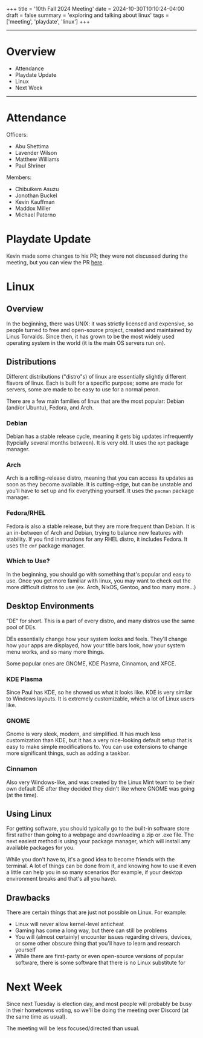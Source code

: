 +++
title = '10th Fall 2024 Meeting'
date = 2024-10-30T10:10:24-04:00
draft = false
summary = 'exploring and talking about linux'
tags = ['meeting', 'playdate', 'linux']
+++
***
# Overview
- Attendance
- Playdate Update
- Linux
- Next Week
***
# Attendance
Officers:

- Abu Shettima
- Lavender Wilson
- Matthew Williams
- Paul Shriner

Members:

- Chibuikem Asuzu
- Jonothan Buckel
- Kevin Kauffman
- Maddox Miller
- Michael Paterno
# Playdate Update
Kevin made some changes to his PR; they were not discussed during the meeting, but you can view the PR [here](https://github.com/pwsdc/playdate-asteroids/pull/11). 
# Linux
## Overview
In the beginning, there was UNIX: it was strictly licensed and expensive, so people turned to free and open-source project, created and maintained by Linus Torvalds. Since then, it has grown to be the most widely used operating system in the world (it is the main OS servers run on). 
## Distributions
Different distributions ("distro"s) of linux are essentially slightly different flavors of linux. Each is built for a specific purpose; some are made for servers, some are made to be easy to use for a normal peron. 

There are a few main families of linux that are the most popular: Debian (and/or Ubuntu), Fedora, and Arch.

### Debian
Debian has a stable release cycle, meaning it gets big updates infrequently (typcially several months between). It is very old. It uses the `apt` package manager.
### Arch
Arch is a rolling-release distro, meaning that you can access its updates as soon as they become available. It is cutting-edge, but can be unstable and you'll have to set up and fix everything yourself. It uses the `pacman` package manager.
### Fedora/RHEL
Fedora is also a stable release, but they are more frequent than Debian. It is an in-between of Arch and Debian, trying to balance new features with stability. If you find instructions for any RHEL distro, it includes Fedora. It uses the `dnf` package manager. 

### Which to Use?
In the beginning, you should go with something that's popular and easy to use. Once you get more familiar with linux, you may want to check out the more difficult distros to use (ex. Arch, NixOS, Gentoo, and too many more...)

## Desktop Environments
"DE" for short. This is a part of every distro, and many distros use the same pool of DEs.

DEs essentially change how your system looks and feels. They'll change how your apps are displayed, how your title bars look, how your system menu works, and so many more things.

Some popular ones are GNOME, KDE Plasma, Cinnamon, and XFCE. 
### KDE Plasma
Since Paul has KDE, so he showed us what it looks like. KDE is very similar to Windows layouts. It is extremely customizable, which a lot of Linux users like.
### GNOME
Gnome is very sleek, modern, and simplified. It has much less customization than KDE, but it has a very nice-looking default setup that is easy to make simple modifications to. You can use extensions to change more significant things, such as adding a taskbar. 
### Cinnamon
Also very Windows-like, and was created by the Linux Mint team to be their own default DE after they decided they didn't like where GNOME was going (at the time). 
## Using Linux
For getting software, you should typically go to the built-in software store first rather than going to a webpage and downloading a zip or .exe file. The next easiest method is using your package manager, which will install any available packages for you. 

While you don't have to, it's a good idea to become friends with the terminal. A lot of things can be done from it, and knowing how to use it even a little can help you in so many scenarios (for example, if your desktop environment breaks and that's all you have).
## Drawbacks
There are certain things that are just not possible on Linux. For example:
- Linux will never allow kernel-level anticheat
- Gaming has come a long way, but there can still be problems
- You will (almost certainly) encounter issues regarding drivers, devices, or some other obscure thing that you'll have to learn and research yourself
- While there are first-party or even open-source versions of popular software, there is some software that there is no Linux substitute for
# Next Week
Since next Tuesday is election day, and most people will probably be busy in their hometowns voting, so we'll be doing the meeting over Discord (at the same time as usual).

The meeting will be less focused/directed than usual.